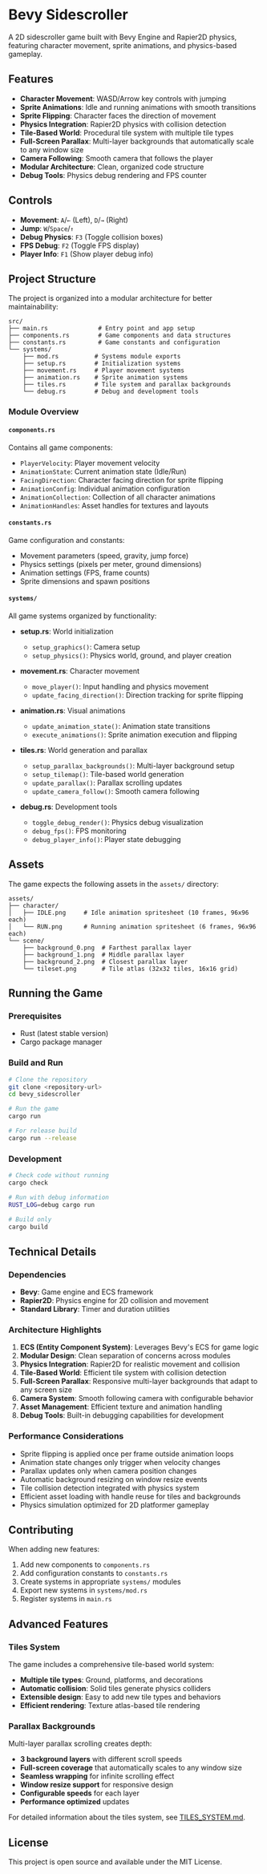 # Bevy Sidescroller

A 2D sidescroller game built with Bevy Engine and Rapier2D physics, featuring character movement, sprite animations, and physics-based gameplay.

## Features

- **Character Movement**: WASD/Arrow key controls with jumping
- **Sprite Animations**: Idle and running animations with smooth transitions
- **Sprite Flipping**: Character faces the direction of movement
- **Physics Integration**: Rapier2D physics with collision detection
- **Tile-Based World**: Procedural tile system with multiple tile types
- **Full-Screen Parallax**: Multi-layer backgrounds that automatically scale to any window size
- **Camera Following**: Smooth camera that follows the player
- **Modular Architecture**: Clean, organized code structure
- **Debug Tools**: Physics debug rendering and FPS counter

## Controls

- **Movement**: `A`/`←` (Left), `D`/`→` (Right)
- **Jump**: `W`/`Space`/`↑`
- **Debug Physics**: `F3` (Toggle collision boxes)
- **FPS Debug**: `F2` (Toggle FPS display)
- **Player Info**: `F1` (Show player debug info)

## Project Structure

The project is organized into a modular architecture for better maintainability:

```
src/
├── main.rs              # Entry point and app setup
├── components.rs        # Game components and data structures
├── constants.rs         # Game constants and configuration
└── systems/
    ├── mod.rs          # Systems module exports
    ├── setup.rs        # Initialization systems
    ├── movement.rs     # Player movement systems
    ├── animation.rs    # Sprite animation systems
    ├── tiles.rs        # Tile system and parallax backgrounds
    └── debug.rs        # Debug and development tools
```

### Module Overview

#### `components.rs`
Contains all game components:
- `PlayerVelocity`: Player movement velocity
- `AnimationState`: Current animation state (Idle/Run)
- `FacingDirection`: Character facing direction for sprite flipping
- `AnimationConfig`: Individual animation configuration
- `AnimationCollection`: Collection of all character animations
- `AnimationHandles`: Asset handles for textures and layouts

#### `constants.rs`
Game configuration and constants:
- Movement parameters (speed, gravity, jump force)
- Physics settings (pixels per meter, ground dimensions)
- Animation settings (FPS, frame counts)
- Sprite dimensions and spawn positions

#### `systems/`
All game systems organized by functionality:

- **setup.rs**: World initialization
  - `setup_graphics()`: Camera setup
  - `setup_physics()`: Physics world, ground, and player creation

- **movement.rs**: Character movement
  - `move_player()`: Input handling and physics movement
  - `update_facing_direction()`: Direction tracking for sprite flipping

- **animation.rs**: Visual animations
  - `update_animation_state()`: Animation state transitions
  - `execute_animations()`: Sprite animation execution and flipping

- **tiles.rs**: World generation and parallax
  - `setup_parallax_backgrounds()`: Multi-layer background setup
  - `setup_tilemap()`: Tile-based world generation
  - `update_parallax()`: Parallax scrolling updates
  - `update_camera_follow()`: Smooth camera following

- **debug.rs**: Development tools
  - `toggle_debug_render()`: Physics debug visualization
  - `debug_fps()`: FPS monitoring
  - `debug_player_info()`: Player state debugging

## Assets

The game expects the following assets in the `assets/` directory:

```
assets/
├── character/
│   ├── IDLE.png     # Idle animation spritesheet (10 frames, 96x96 each)
│   └── RUN.png      # Running animation spritesheet (6 frames, 96x96 each)
└── scene/
    ├── background_0.png  # Farthest parallax layer
    ├── background_1.png  # Middle parallax layer
    ├── background_2.png  # Closest parallax layer
    └── tileset.png       # Tile atlas (32x32 tiles, 16x16 grid)
```

## Running the Game

### Prerequisites

- Rust (latest stable version)
- Cargo package manager

### Build and Run

```bash
# Clone the repository
git clone <repository-url>
cd bevy_sidescroller

# Run the game
cargo run

# For release build
cargo run --release
```

### Development

```bash
# Check code without running
cargo check

# Run with debug information
RUST_LOG=debug cargo run

# Build only
cargo build
```

## Technical Details

### Dependencies

- **Bevy**: Game engine and ECS framework
- **Rapier2D**: Physics engine for 2D collision and movement
- **Standard Library**: Timer and duration utilities

### Architecture Highlights

1. **ECS (Entity Component System)**: Leverages Bevy's ECS for game logic
2. **Modular Design**: Clean separation of concerns across modules
3. **Physics Integration**: Rapier2D for realistic movement and collision
4. **Tile-Based World**: Efficient tile system with collision detection
5. **Full-Screen Parallax**: Responsive multi-layer backgrounds that adapt to any screen size
6. **Camera System**: Smooth following camera with configurable behavior
7. **Asset Management**: Efficient texture and animation handling
8. **Debug Tools**: Built-in debugging capabilities for development

### Performance Considerations

- Sprite flipping is applied once per frame outside animation loops
- Animation state changes only trigger when velocity changes
- Parallax updates only when camera position changes
- Automatic background resizing on window resize events
- Tile collision detection integrated with physics system
- Efficient asset loading with handle reuse for tiles and backgrounds
- Physics simulation optimized for 2D platformer gameplay

## Contributing

When adding new features:

1. Add new components to `components.rs`
2. Add configuration constants to `constants.rs`
3. Create systems in appropriate `systems/` modules
4. Export new systems in `systems/mod.rs`
5. Register systems in `main.rs`

## Advanced Features

### Tiles System
The game includes a comprehensive tile-based world system:
- **Multiple tile types**: Ground, platforms, and decorations
- **Automatic collision**: Solid tiles generate physics colliders
- **Extensible design**: Easy to add new tile types and behaviors
- **Efficient rendering**: Texture atlas-based tile rendering

### Parallax Backgrounds
Multi-layer parallax scrolling creates depth:
- **3 background layers** with different scroll speeds
- **Full-screen coverage** that automatically scales to any window size
- **Seamless wrapping** for infinite scrolling effect
- **Window resize support** for responsive design
- **Configurable speeds** for each layer
- **Performance optimized** updates

For detailed information about the tiles system, see [TILES_SYSTEM.md](TILES_SYSTEM.md).

## License

This project is open source and available under the MIT License.
